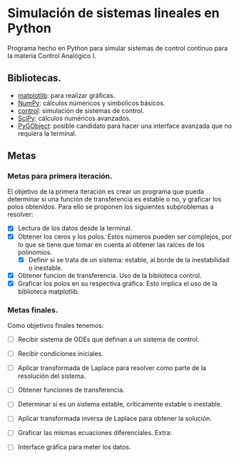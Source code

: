 # Simulación de sistemas lineales en Python
Programa hecho en Python para simular sistemas de control continuo para la
materia Control Analógico I.

## Bibliotecas.
- [matplotlib](https://matplotlib.org/): para realizar gráficas.
- [NumPy](https://numpy.org/): cálculos númericos y simbolicos básicos.
- [control](https://python-control.readthedocs.io/en/0.9.4/): simulación de
    sistemas de control.
- [SciPy](https://scipy.org/): cálculos numéricos avanzados.
- [PyGObject](https://pygobject.readthedocs.io/en/latest/): posible candidato
    para hacer una interface avanzada que no requiera la terminal.

## Metas
### Metas para primera iteración.
El objetivo de la primera iteración es crear un programa que pueda determinar
si una función de transferencia es estable o no, y graficar los polos obtenidos.
Para ello se proponen los siguientes subproblemas a resolver:
- [x] Lectura de los datos desde la terminal.
- [x] Obtener los ceros y los polos. Estos números pueden ser complejos, por lo
    que se tiene que tomar en cuenta al obtener las raices de los polinomios.
    - [x] Definir si se trata de un sistema: estable, al borde de la inestabilidad o inestable.
- [x] Obtener funcion de transferencia. Uso de la biblioteca control.
- [x] Graficar los polos en su respectiva gráfica. Esto implica el uso de la
    biblioteca matplotlib.
### Metas finales.
Como objetivos finales tenemos:
- [ ] Recibir sistema de ODEs que definan a un sistema de control.
- [ ] Recibir condiciones iniciales.
- [ ] Aplicar transformada de Laplace para resolver como parte de la resolución
      del sistema.
- [ ] Obtener funciones de transferencia.
- [ ] Determinar si es un sistema estable, críticamente estable o inestable.
- [ ] Aplicar transformada inversa de Laplace para obtener la solución.
- [ ] Graficar las mismas ecuaciones diferenciales.
Extra:
- [ ] Interface gráfica para meter los datos.

